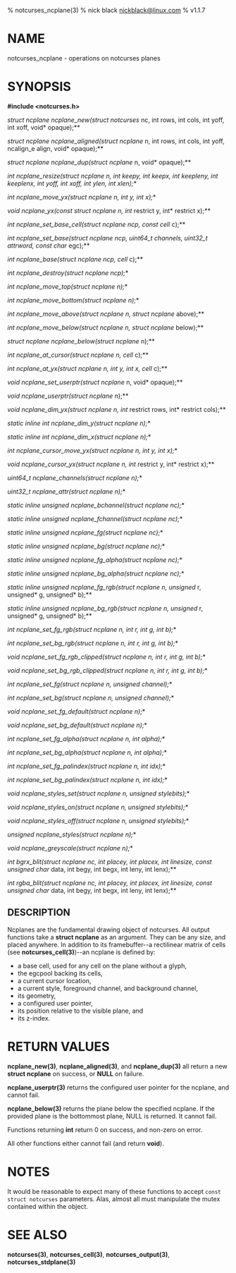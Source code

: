 % notcurses_ncplane(3)
% nick black <nickblack@linux.com>
% v1.1.7

# NAME

notcurses_ncplane - operations on notcurses planes

# SYNOPSIS

**#include <notcurses.h>**

**struct ncplane* ncplane_new(struct notcurses* nc, int rows, int cols, int yoff, int xoff, void* opaque);**

**struct ncplane* ncplane_aligned(struct ncplane* n, int rows, int cols, int yoff, ncalign_e align, void* opaque);**

**struct ncplane* ncplane_dup(struct ncplane* n, void* opaque);**

**int ncplane_resize(struct ncplane* n, int keepy, int keepx, int keepleny, int keeplenx, int yoff, int xoff, int ylen, int xlen);**

**int ncplane_move_yx(struct ncplane* n, int y, int x);**

**void ncplane_yx(const struct ncplane* n, int* restrict y, int* restrict x);**

**int ncplane_set_base_cell(struct ncplane* ncp, const cell* c);**

**int ncplane_set_base(struct ncplane* ncp, uint64_t channels, uint32_t attrword, const char* egc);**

**int ncplane_base(struct ncplane* ncp, cell* c);**

**int ncplane_destroy(struct ncplane* ncp);**

**int ncplane_move_top(struct ncplane* n);**

**int ncplane_move_bottom(struct ncplane* n);**

**int ncplane_move_above(struct ncplane* n, struct ncplane* above);**

**int ncplane_move_below(struct ncplane* n, struct ncplane* below);**

**struct ncplane* ncplane_below(struct ncplane* n);**

**int ncplane_at_cursor(struct ncplane* n, cell* c);**

**int ncplane_at_yx(struct ncplane* n, int y, int x, cell* c);**

**void* ncplane_set_userptr(struct ncplane* n, void* opaque);**

**void* ncplane_userptr(struct ncplane* n);**

**void ncplane_dim_yx(struct ncplane* n, int* restrict rows, int* restrict cols);**

**static inline int ncplane_dim_y(struct ncplane* n);**

**static inline int ncplane_dim_x(struct ncplane* n);**

**int ncplane_cursor_move_yx(struct ncplane* n, int y, int x);**

**void ncplane_cursor_yx(struct ncplane* n, int* restrict y, int* restrict x);**

**uint64_t ncplane_channels(struct ncplane* n);**

**uint32_t ncplane_attr(struct ncplane* n);**

**static inline unsigned ncplane_bchannel(struct ncplane* nc);**

**static inline unsigned ncplane_fchannel(struct ncplane* nc);**

**static inline unsigned ncplane_fg(struct ncplane* nc);**

**static inline unsigned ncplane_bg(struct ncplane* nc);**

**static inline unsigned ncplane_fg_alpha(struct ncplane* nc);**

**static inline unsigned ncplane_bg_alpha(struct ncplane* nc);**

**static inline unsigned ncplane_fg_rgb(struct ncplane* n, unsigned* r, unsigned* g, unsigned* b);**

**static inline unsigned ncplane_bg_rgb(struct ncplane* n, unsigned* r, unsigned* g, unsigned* b);**

**int ncplane_set_fg_rgb(struct ncplane* n, int r, int g, int b);**

**int ncplane_set_bg_rgb(struct ncplane* n, int r, int g, int b);**

**void ncplane_set_fg_rgb_clipped(struct ncplane* n, int r, int g, int b);**

**void ncplane_set_bg_rgb_clipped(struct ncplane* n, int r, int g, int b);**

**int ncplane_set_fg(struct ncplane* n, unsigned channel);**

**int ncplane_set_bg(struct ncplane* n, unsigned channel);**

**void ncplane_set_fg_default(struct ncplane* n);**

**void ncplane_set_bg_default(struct ncplane* n);**

**int ncplane_set_fg_alpha(struct ncplane* n, int alpha);**

**int ncplane_set_bg_alpha(struct ncplane* n, int alpha);**

**int ncplane_set_fg_palindex(struct ncplane* n, int idx);**

**int ncplane_set_bg_palindex(struct ncplane* n, int idx);**

**void ncplane_styles_set(struct ncplane* n, unsigned stylebits);**

**void ncplane_styles_on(struct ncplane* n, unsigned stylebits);**

**void ncplane_styles_off(struct ncplane* n, unsigned stylebits);**

**unsigned ncplane_styles(struct ncplane* n);**

**void ncplane_greyscale(struct ncplane* n);**

**int bgrx_blit(struct ncplane* nc, int placey, int placex, int linesize, const unsigned char* data, int begy, int begx, int leny, int lenx);**

**int rgba_blit(struct ncplane* nc, int placey, int placex, int linesize, const unsigned char* data, int begy, int begx, int leny, int lenx);**

## DESCRIPTION

Ncplanes are the fundamental drawing object of notcurses. All output functions
take a **struct ncplane** as an argument. They can be any size, and placed
anywhere. In addition to its framebuffer--a rectilinear matrix of cells
(see **notcurses_cell(3)**)--an ncplane is defined by:

* a base cell, used for any cell on the plane without a glyph,
* the egcpool backing its cells,
* a current cursor location,
* a current style, foreground channel, and background channel,
* its geometry,
* a configured user pointer,
* its position relative to the visible plane, and
* its z-index.

# RETURN VALUES

**ncplane_new(3)**, **ncplane_aligned(3)**, and **ncplane_dup(3)** all return a
new **struct ncplane** on success, or **NULL** on failure.

**ncplane_userptr(3)** returns the configured user pointer for the ncplane, and
cannot fail.

**ncplane_below(3)** returns the plane below the specified ncplane. If the provided
plane is the bottommost plane, NULL is returned. It cannot fail.

Functions returning **int** return 0 on success, and non-zero on error.

All other functions either cannot fail (and return **void**).

# NOTES

It would be reasonable to expect many of these functions to accept `const struct notcurses`
parameters. Alas, almost all must manipulate the mutex contained within the object.

# SEE ALSO

**notcurses(3)**, **notcurses_cell(3)**, **notcurses_output(3)**,
**notcurses_stdplane(3)**
